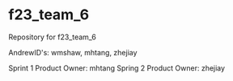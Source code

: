 # f23_team_6
Repository for f23_team_6

AndrewID's: wmshaw, mhtang, zhejiay

Sprint 1 Product Owner: mhtang
Spring 2 Product Owner: zhejiay
